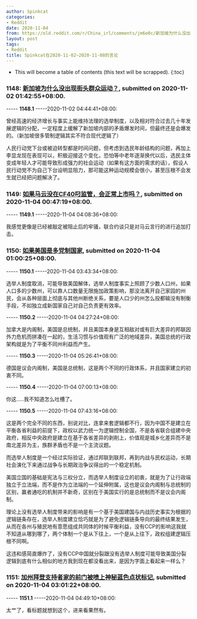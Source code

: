 ```yaml
---
author: Spinkcat
categories:
- Reddit
date: 2020-11-04
from: https://old.reddit.com/r/China_irl/comments/jm6e0c/新加坡为什么没出现街头群众运动/
layout: post
tags:
- Reddit
title: Spinkcat在2020-11-02~2020-11-08的言论
---
```


* This will become a table of contents (this text will be scrapped).
{:toc}

### 1148: [新加坡为什么没出现街头群众运动？](https://old.reddit.com/r/China_irl/comments/jm6e0c/新加坡为什么没出现街头群众运动/), submitted on 2020-11-02 01:42:55+08:00.

----- __1148.1__ -----2020-11-02 04:44:41+08:00:

曾经高速的经济增长与事实上能维持法理的选举制度，以及相对符合过去几十年发展逻辑的分配，一定程度上缓解了新加坡内部的矛盾爆发时间，但最终还是会爆发的。（新加坡很多管制逻辑其实不符合现代逻辑了）

人民行动党下台或被迫转型都是时间问题，但考虑到选民年龄结构的问题，再加上李显龙现在表现可以，积极迎接这个变化，恐怕等中老年逐渐换代以后，选民主体变成年轻人才可能导致形成强力的社会运动（如果有这方面的需求的话），假设人民行动党不为自己下台设明显阻力，那可能这种运动规模会很小，甚至压根不会发生就已经把问题解决了。

### 1149: [如果马云没在CF40叼监管，会正常上市吗？](https://old.reddit.com/r/China_irl/comments/jndrlk/如果马云没在cf40叼监管会正常上市吗/), submitted on 2020-11-04 00:47:19+08:00.

----- __1149.1__ -----2020-11-04 04:08:36+08:00:

我感觉更像是已经被敲定被阻止后的牢骚，联合约谈只是对马云言行的进行追加打击。

### 1150: [如果美国是多党制国家](https://old.reddit.com/r/China_irl/comments/jne19e/如果美国是多党制国家/), submitted on 2020-11-04 01:00:25+08:00.

----- __1150.1__ -----2020-11-04 03:43:34+08:00:

选举人制度取消，可能导致美国解体，选举人制度事实上照顾了少数人口州，如果人口多的少数州，可以靠人口数量无限施加政策影响，那没法离开自己家园的州民，会从各种层面上彻底与其他州断绝关系，要是人口少的州怎么投都输没有制衡手段，不如独立成新国家自己对自己负责更有效率。

----- __1150.2__ -----2020-11-04 04:27:24+08:00:

加拿大是内阁制，美国是总统制，并且美国本身是互相敌对或有巨大差异的邦联因外力危机而拼凑在一起的，生活习惯与价值观有广泛的地域差异，美国总统的行政架构就是为了平衡不同州利益而产生。

----- __1150.3__ -----2020-11-04 05:26:41+08:00:

德国是议会内阁制，美国是总统制，这是两个不同的行政体系，并且国家建立的初衷不同。

----- __1150.4__ -----2020-11-04 07:00:13+08:00:

你这.....我不知道怎么吐槽了。

----- __1150.5__ -----2020-11-04 07:43:16+08:00:

这是两个完全不同的东西，别说对比，连拿来套逻辑都不行，因为中国不是建立在平衡各省利益的前提下，政权以武力统一为逻辑控制全国，不是各省联合组建中央政府，相反中央政府是建立在基于各省差异的剥削上，价值观是城乡化差异而不是南北差异为主，族群矛盾也不是一个主流议题。

而选举人制度是一个经过实际验证，通过邦联到联邦，再到内战与民权运动，长期社会演化下来通过战争与长期政治争议得出的一个稳定机制。

美国立国的基础是宪法与三权分立，而选举人制度设立的初衷，就是为了让行政端独立于立法端，而不是作为立法端的一个延伸附属，这也是议会内阁制与总统制的区别，赢者通吃的机制并不新奇，区别在于美国实行的是总统制而不是议会内阁制。

理论上没有选举人制度带来的影响是有一个基于美国建国与内战历史事实为根据的逻辑链条存在，选举人制度建立恰巧就是为了避免逻辑链条导向的最终结果发生，从而在各州与殖民地有意愿组成共同体的时候平衡利益，没有CCP的影响这我就不知道从哪到哪了，两个体制一个是从下往上，一个是从上往下，政权组建逻辑压根不同啊。

这违和感简直爆炸了，没有CCP中国就分裂跟没有选举人制度可能导致美国分裂逻辑到底有什么相似的地方我到现在都没看出来，是因为字面上看起来一样么？

### 1151: [加州拜登支持者家的前门被喷上神秘蓝色点状标记](https://old.reddit.com/r/China_irl/comments/jngg9h/加州拜登支持者家的前门被喷上神秘蓝色点状标记/), submitted on 2020-11-04 03:01:22+08:00.

----- __1151.1__ -----2020-11-04 04:49:10+08:00:

太艹了，看标题就想到这个，进来看果然有。

